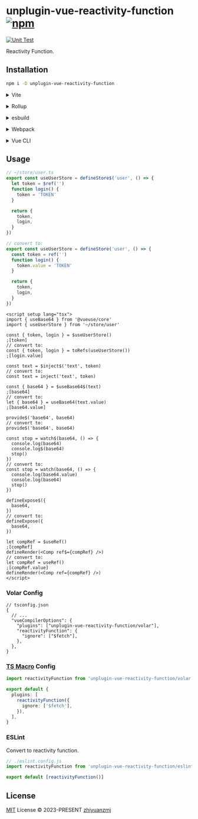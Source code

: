 # unplugin-vue-reactivity-function [![npm](https://img.shields.io/npm/v/unplugin-vue-reactivity-function.svg)](https://npmjs.com/package/unplugin-vue-reactivity-function)

[![Unit Test](https://github.com/zhiyuanzmj/unplugin-vue-reactivity-function/actions/workflows/unit-test.yml/badge.svg)](https://github.com/zhiyuanzmj/unplugin-vue-reactivity-function/actions/workflows/unit-test.yml)

Reactivity Function.

## Installation

```bash
npm i -D unplugin-vue-reactivity-function
```

<details>
<summary>Vite</summary><br>

```ts
// vite.config.ts
import VueReactivityFunction from 'unplugin-vue-reactivity-function/vite'

export default defineConfig({
  plugins: [
    VueReactivityFunction({
      ignore: ['$fetch'],
    }),
  ],
})
```

<br></details>

<details>
<summary>Rollup</summary><br>

```ts
// rollup.config.js
import VueReactivityFunction from 'unplugin-vue-reactivity-function/rollup'

export default {
  plugins: [
    VueReactivityFunction({
      ignore: ['$fetch'],
    }),
  ],
}
```

<br></details>

<details>
<summary>esbuild</summary><br>

```ts
// esbuild.config.js
import { build } from 'esbuild'

build({
  plugins: [
    require('unplugin-vue-reactivity-function/esbuild')({
      ignore: ['$fetch'],
    }),
  ],
})
```

<br></details>

<details>
<summary>Webpack</summary><br>

```ts
// webpack.config.js
module.exports = {
  /* ... */
  plugins: [
    require('unplugin-vue-reactivity-function/webpack')({
      ignore: ['$fetch'],
    }),
  ],
}
```

<br></details>

<details>
<summary>Vue CLI</summary><br>

```ts
// vue.config.js
module.exports = {
  configureWebpack: {
    plugins: [
      require('unplugin-vue-reactivity-function/webpack')({
        ignore: ['$fetch'],
      }),
    ],
  },
}
```

<br></details>

## Usage

```ts
// ~/store/user.ts
export const useUserStore = defineStore$('user', () => {
  let token = $ref('')
  function login() {
    token = 'TOKEN'
  }

  return {
    token,
    login,
  }
})

// convert to:
export const useUserStore = defineStore('user', () => {
  const token = ref('')
  function login() {
    token.value = 'TOKEN'
  }

  return {
    token,
    login,
  }
})
```

```vue
<script setup lang="tsx">
import { useBase64 } from '@vueuse/core'
import { useUserStore } from '~/store/user'

const { token, login } = $useUserStore()
;[token]
// convert to:
const { token, login } = toRefs(useUserStore())
;[login.value]

const text = $inject$('text', token)
// convert to:
const text = inject('text', token)

const { base64 } = $useBase64$(text)
;[base64]
// convert to:
let { base64 } = useBase64(text.value)
;[base64.value]

provide$('base64', base64)
// convert to:
provide$('base64', base64)

const stop = watch$(base64, () => {
  console.log(base64)
  console.log$(base64)
  stop()
})
// convert to:
const stop = watch(base64, () => {
  console.log(base64.value)
  console.log(base64)
  stop()
})

defineExpose$({
  base64,
})
// convert to:
defineExpose({
  base64,
})

let compRef = $useRef()
;[compRef]
defineRender(<Comp ref$={compRef} />)
// convert to:
let compRef = useRef()
;[compRef.value]
defineRender(<Comp ref={compRef} />)
</script>
```

### Volar Config

```jsonc
// tsconfig.json
{
  // ...
  "vueCompilerOptions": {
    "plugins": ["unplugin-vue-reactivity-function/volar"],
    "reactivityFunction": {
      "ignore": ["$fetch"],
    },
  },
}
```

### [TS Macro](https://github.com/ts-macro/ts-macro) Config

```ts [tsm.config.json]
import reactivityFunction from 'unplugin-vue-reactivity-function/volar'

export default {
  plugins: [
    reactivityFunction({
      ignore: ['$fetch'],
    }),
  ],
}
```

### ESLint

Convert to reactivity function.

```ts
// ./eslint.config.js
import reactivityFunction from 'unplugin-vue-reactivity-function/eslint'

export default [reactivityFunction()]
```

## License

[MIT](./LICENSE) License © 2023-PRESENT [zhiyuanzmj](https://github.com/zhiyuanzmj)

